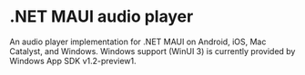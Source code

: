 # .NET MAUI audio player

An audio player implementation for .NET MAUI on Android, iOS, Mac Catalyst, and Windows. Windows support (WinUI 3) is currently provided by Windows App SDK v1.2-preview1.
